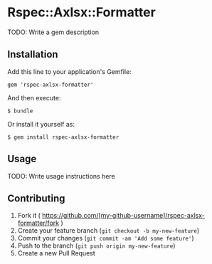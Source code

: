 # Rspec::Axlsx::Formatter

TODO: Write a gem description

## Installation

Add this line to your application's Gemfile:

    gem 'rspec-axlsx-formatter'

And then execute:

    $ bundle

Or install it yourself as:

    $ gem install rspec-axlsx-formatter

## Usage

TODO: Write usage instructions here

## Contributing

1. Fork it ( https://github.com/[my-github-username]/rspec-axlsx-formatter/fork )
2. Create your feature branch (`git checkout -b my-new-feature`)
3. Commit your changes (`git commit -am 'Add some feature'`)
4. Push to the branch (`git push origin my-new-feature`)
5. Create a new Pull Request
